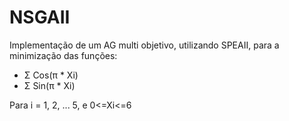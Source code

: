# NSGAII

Implementação de um AG multi objetivo, utilizando SPEAII, para a minimização das funções:
-  Σ Cos(π * Xi)
-  Σ Sin(π * Xi)

Para i = 1, 2, ... 5, e 0<=Xi<=6